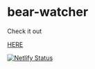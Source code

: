 # bear-watcher



Check it out <p><a href="https://bear-track.netlify.app/">HERE</a></p>

[![Netlify Status](https://api.netlify.com/api/v1/badges/97b9189d-492b-4f7a-8549-d220718dd73a/deploy-status)](https://app.netlify.com/sites/bear-track/deploys)
